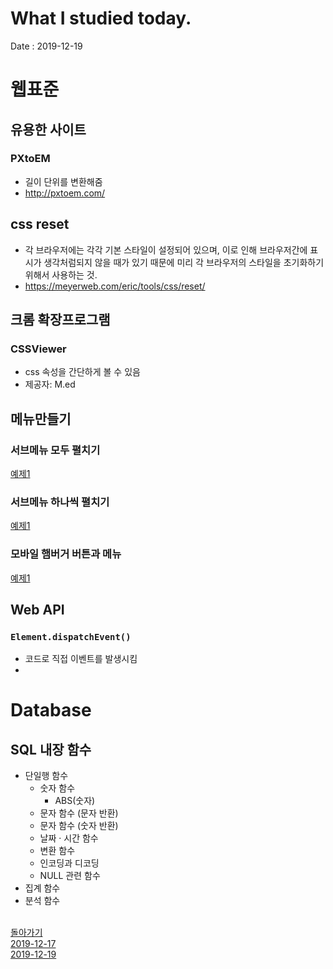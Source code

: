 # What I studied today.
Date : 2019-12-19

# 웹표준
## 유용한 사이트
### PXtoEM
- 길이 단위를 변환해줌
- http://pxtoem.com/
## css reset
- 각 브라우저에는 각각 기본 스타일이 설정되어 있으며, 이로 인해 브라우저간에 표시가 생각처럼되지 않을 때가 있기 때문에
미리 각 브라우저의 스타일을 초기화하기 위해서 사용하는 것.
- https://meyerweb.com/eric/tools/css/reset/
## 크롬 확장프로그램
### CSSViewer
- css 속성을 간단하게 볼 수 있음
- 제공자: M.ed
## 메뉴만들기
### 서브메뉴 모두 펼치기
[예제1](../EXMAPLES/HTML/menu-sample/menu1.html)
### 서브메뉴 하나씩 펼치기
[예제1](../EXMAPLES/HTML/menu-sample/menu2.html)
### 모바일 햄버거 버튼과 메뉴
[예제1](../EXMAPLES/HTML/menu-sample/menu3.html)
## Web API
### `Element.dispatchEvent()`
- 코드로 직접 이벤트를 발생시킴
- 
# Database
## SQL 내장 함수
- 단일행 함수
    - 숫자 함수
        - ABS(숫자)
    - 문자 함수 (문자 반환)
    - 문자 함수 (숫자 반환)
    - 날짜 · 시간 함수
    - 변환 함수
    - 인코딩과 디코딩
    - NULL 관련 함수
- 집계 함수
- 분석 함수
<br><br>

[돌아가기](../README.md)  
[2019-12-17](whatIStudied_191218.md)  
[2019-12-19](whatIStudied_191220.md) 

